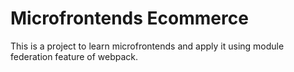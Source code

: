 # Microfrontends Ecommerce

This is a project to learn microfrontends and apply it using module federation feature of webpack.

